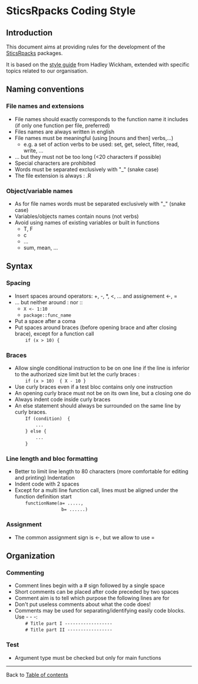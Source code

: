 # SticsRpacks Coding Style


## Introduction

This document aims at providing rules for the development of the [SticsRpacks](https://github.com/SticsRPacks) packages.

It is based on the [style guide](http://adv-r.had.co.nz/Style.html) from Hadley Wickham, extended with specific topics related to our organisation.


## Naming conventions

### File names and extensions

*	File names should exactly corresponds to the function name it includes (if only one function per file, preferred)
*	Files names are always written in english
*	File names must be meaningful (using [nouns and then] verbs,...)
    + e.g. a set of action verbs to be used: set, get, select, filter, read, write, ...
*	... but they must not be too long (<20 characters if possible)
*	Special characters are prohibited
*	Words must be separated exclusively with "_" (snake case)
*	The file extension is always : .R

### Object/variable names
*	As for file names words must be separated exclusively with "_" (snake case)
* Variables/objects names contain nouns (not verbs)
*	Avoid using names of existing variables or built in functions
    +	T, F
    +	c
    +	...
    +	sum, mean, ...

## Syntax

### Spacing
*	Insert spaces around operators: +, -, \*, <, ... and assignement <-, =
*	... but neither around : nor ::  
    + `X <- 1:10`
    +	`package::func_name`
*	Put a space after a coma
*	Put spaces around braces (before opening brace and after closing brace), except for a function call  
    &emsp;&emsp;`if (x > 10) {`

### Braces
*	Allow single conditional instruction to be on one line if the line is inferior to the authorized size limit but let the curly braces :  
  &emsp;&emsp;`if (x > 10)  { X - 10 }`
*	Use curly braces even if a test bloc contains only one instruction
*	An opening curly brace must not be on its own line, but a closing one do
*	Always indent code inside curly braces
*	An else statement should always be surrounded on the same line by curly braces.  
    &emsp;&emsp;`If (condition)  {`  
    &emsp;&emsp;&emsp;&emsp;`...`  
    &emsp;&emsp;`} else {`  
    &emsp;&emsp;&emsp;&emsp;`...`  
    &emsp;&emsp;`}`

### Line length and bloc formatting
*	Better to limit line length to 80 characters (more comfortable for editing and printing)
Indentation
*	Indent code with 2 spaces
*	Except for a multi line function call, lines must be aligned under the function definition start  
    &emsp;&emsp;`functionName(a= .....,`  
    &emsp;&emsp;&emsp;&emsp;&emsp;&emsp;&emsp;&emsp;&emsp;`b= ......)`

### Assignment
*	The common assignment sign is <-, but we allow to use =

## Organization

### Commenting
*	Comment lines begin with a # sign followed by a single space
*	Short comments can be placed after code preceded by two spaces
*	Comment aim is to tell which purpose the following lines are for
*	Don't put useless comments about what the code does!
*	Comments may be used for separating/identifying easily code blocks. Use - - -:  
    &emsp;&emsp;`# Title part I ------------------`  
    &emsp;&emsp;`# Title part II -----------------`

### Test
*	Argument type must be checked but only for main functions


---------------  
Back to [Table of contents](README.md)
